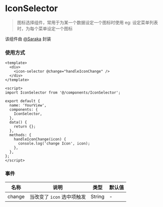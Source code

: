 # IconSelector

> 图标选择组件，常用于为某一个数据设定一个图标时使用 eg: 设定菜单列表时，为每个菜单设定一个图标

该组件由 [@Saraka](https://github.com/saraka-tsukai) 封装

### 使用方式

```vue
<template>
  <div>
    <icon-selector @change="handleIconChange" />
  </div>
</template>

<script>
import IconSelector from '@/components/IconSelector';

export default {
  name: 'YourView',
  components: {
    IconSelector,
  },
  data() {
    return {};
  },
  methods: {
    handleIconChange(icon) {
      console.log('change Icon', icon);
    },
  },
};
</script>
```

### 事件

| 名称   | 说明                       | 类型   | 默认值 |
| ------ | -------------------------- | ------ | ------ |
| change | 当改变了 `icon` 选中项触发 | String | -      |
